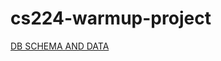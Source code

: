 # cs224-warmup-project
[DB SCHEMA AND DATA](https://docs.google.com/spreadsheets/d/10uNZty7Ix6n4S_ww2qhkvcJ7jfikw8rN0CeShY-WSuE/edit?usp=sharing)
